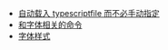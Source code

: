 + [自动载入 typescriptfile 而不必手动指定](自动载入%20typescriptfile%20而不必手动指定.md)
+ [和字体相关的命令](和字体相关的命令.md)
+ [字体样式](字体样式.md)